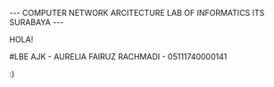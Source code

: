 --- COMPUTER NETWORK ARCITECTURE LAB OF INFORMATICS ITS SURABAYA ---

HOLA!

#LBE AJK - AURELIA FAIRUZ RACHMADI - 05111740000141

:)
